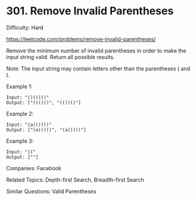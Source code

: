 # 301. Remove Invalid Parentheses

Difficulty: Hard

https://leetcode.com/problems/remove-invalid-parentheses/

Remove the minimum number of invalid parentheses in order to make the input string valid. Return all possible results.

Note: The input string may contain letters other than the parentheses ( and ).

Example 1:
```
Input: "()())()"
Output: ["()()()", "(())()"]
```
Example 2:
```
Input: "(a)())()"
Output: ["(a)()()", "(a())()"]
```
Example 3:
```
Input: ")("
Output: [""]
```

Companies: Facebook

Related Topics: Depth-first Search, Breadth-first Search

Similar Questions: Valid Parentheses

